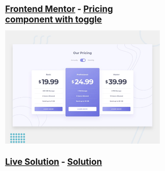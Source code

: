 # [Frontend Mentor](https://www.frontendmentor.io) - [Pricing component with toggle](https://www.frontendmentor.io/challenges/pricing-component-with-toggle-8vPwRMIC)

![Design preview for the Pricing component with toggle coding challenge](./design/desktop-preview.jpg)

# [Live Solution](https://hhhallan.github.io/fmc__pricing-component-with-toggle/) - [Solution](https://www.frontendmentor.io/solutions/pricing-component-with-toggle-AXPuXUkGG)